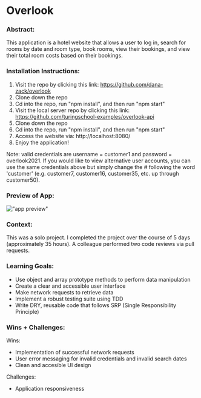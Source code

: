 # Overlook

### Abstract:
[//]: <> (Briefly describe what you built and its features. What problem is the app solving? How does this application solve that problem?)

This application is a hotel website that allows a user to log in, search for rooms by date and room type, book rooms, view their bookings, and view their total room costs based on their bookings.

### Installation Instructions:
[//]: <> (What steps does a person have to take to get your app cloned down and running?)

1. Visit the repo by clicking this link: https://github.com/dana-zack/overlook
2. Clone down the repo
3. Cd into the repo, run "npm install", and then run "npm start"
4. Visit the local server repo by clicking this link: https://github.com/turingschool-examples/overlook-api
5. Clone down the repo
6. Cd into the repo, run "npm install", and then run "npm start"
7. Access the website via: http://localhost:8080/
8. Enjoy the application!

Note: valid credentials are username = customer1 and password = overlook2021. If you would like to view alternative user accounts, you can use the same credentials above but simply change the # following the word 'customer' (e.g. customer7, customer16, customer35, etc. up through customer50).

### Preview of App:
[//]: <> (Provide ONE gif or screenshot of your application - choose the "coolest" piece of functionality to show off.)

!["app preview"](<src/images/App-Preview.png>)

### Context:
[//]: <> (Give some context for the project here. How long did you have to work on it? How far into the Turing program are you?)

This was a solo project. I completed the project over the course of 5 days (approximately 35 hours). A colleague performed two code reviews via pull requests. 

### Learning Goals:
[//]: <> (What were the learning goals of this project? What tech did you work with?)

* Use object and array prototype methods to perform data manipulation
* Create a clear and accessible user interface
* Make network requests to retrieve data
* Implement a robust testing suite using TDD
* Write DRY, reusable code that follows SRP (Single Responsibility Principle)

### Wins + Challenges:
[//]: <> (What are 2-3 wins you have from this project? What were some challenges you faced - and how did you get over them?)

Wins:
* Implementation of successful network requests
* User error messaging for invalid credentials and invalid search dates
* Clean and accesible UI design

Challenges:
* Application responsiveness